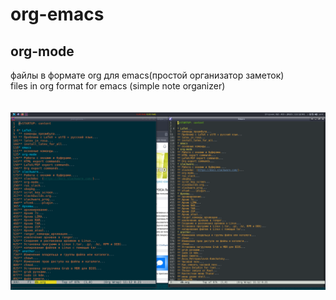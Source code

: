 # org-emacs
## org-mode
файлы в формате org для emacs(простой организатор заметок)<br />
files in org format for emacs (simple note organizer)<br />
<br />
<br />
<code>![org_emacs](/image/org_emacs.png "org_emacs")</code>

